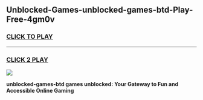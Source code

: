 
## Unblocked-Games-unblocked-games-btd-Play-Free-4gm0v
<h3>
<a href="https://premium76.site?title=unblocked-games-btd&ref=23A">CLICK TO PLAY</a></h3>
<hr>

<h3>
<a href="https://premium76.site?title=unblocked-games-btd&ref=23A">CLICK 2 PLAY</a>
  
</h3>

<a href="https://premium76.site?title=unblocked-games-btd&ref=23A"><img src="https://clearcache.store/games.png"></a>


**unblocked-games-btd games unblocked: Your Gateway to Fun and Accessible Online Gaming**
